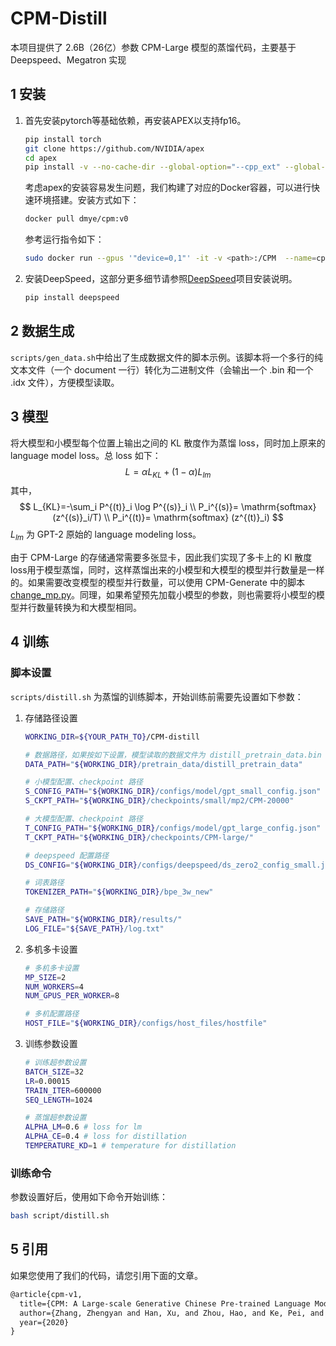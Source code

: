 # CPM-Distill

本项目提供了 2.6B（26亿）参数 CPM-Large 模型的蒸馏代码，主要基于 Deepspeed、Megatron 实现

## 1 安装

1. 首先安装pytorch等基础依赖，再安装APEX以支持fp16。

   ```bash
   pip install torch
   git clone https://github.com/NVIDIA/apex
   cd apex
   pip install -v --no-cache-dir --global-option="--cpp_ext" --global-option="--cuda_ext" ./
   ```

   考虑apex的安装容易发生问题，我们构建了对应的Docker容器，可以进行快速环境搭建。安装方式如下：

   ```bash
   docker pull dmye/cpm:v0
   ```

   参考运行指令如下：

   ```bash
   sudo docker run --gpus '"device=0,1"' -it -v <path>:/CPM  --name=cpm  cpm:v0
   ```

2. 安装DeepSpeed，这部分更多细节请参照[DeepSpeed](https://github.com/microsoft/DeepSpeed#installation)项目安装说明。

   ```bash
   pip install deepspeed
   ```

   

## 2 数据生成

`scripts/gen_data.sh`中给出了生成数据文件的脚本示例。该脚本将一个多行的纯文本文件（一个 document 一行）转化为二进制文件（会输出一个 .bin 和一个 .idx 文件），方便模型读取。



## 3 模型

将大模型和小模型每个位置上输出之间的 KL 散度作为蒸馏 loss，同时加上原来的 language model loss。总 loss 如下：
$$
L=\alpha L_{KL}+(1-\alpha)L_{lm}
$$
其中，
$$
L_{KL}=-\sum_i P^{(t)}_i \log P^{(s)}_i \\
P_i^{(s)}= \mathrm{softmax} (z^{(s)}_i/T) \\
P_i^{(t)}= \mathrm{softmax} (z^{(t)}_i)
$$
$L_{lm}$ 为 GPT-2 原始的 language modeling loss。

由于 CPM-Large 的存储通常需要多张显卡，因此我们实现了多卡上的 Kl 散度 loss用于模型蒸馏，同时，这样蒸馏出来的小模型和大模型的模型并行数量是一样的。如果需要改变模型的模型并行数量，可以使用 CPM-Generate 中的脚本 [change_mp.py](https://github.com/TsinghuaAI/CPM-Generate/blob/main/change_mp.py)。同理，如果希望预先加载小模型的参数，则也需要将小模型的模型并行数量转换为和大模型相同。



## 4 训练

### 脚本设置

`scripts/distill.sh` 为蒸馏的训练脚本，开始训练前需要先设置如下参数：

1. 存储路径设置

   ```bash
   WORKING_DIR=${YOUR_PATH_TO}/CPM-distill
   
   # 数据路径，如果按如下设置，模型读取的数据文件为 distill_pretrain_data.bin 和 distill_pretrain_data.idx
   DATA_PATH="${WORKING_DIR}/pretrain_data/distill_pretrain_data"
   
   # 小模型配置、checkpoint 路径
   S_CONFIG_PATH="${WORKING_DIR}/configs/model/gpt_small_config.json"
   S_CKPT_PATH="${WORKING_DIR}/checkpoints/small/mp2/CPM-20000"
   
   # 大模型配置、checkpoint 路径
   T_CONFIG_PATH="${WORKING_DIR}/configs/model/gpt_large_config.json"
   T_CKPT_PATH="${WORKING_DIR}/checkpoints/CPM-large/"
   
   # deepspeed 配置路径
   DS_CONFIG="${WORKING_DIR}/configs/deepspeed/ds_zero2_config_small.json"
   
   # 词表路径
   TOKENIZER_PATH="${WORKING_DIR}/bpe_3w_new"
   
   # 存储路径
   SAVE_PATH="${WORKING_DIR}/results/"
   LOG_FILE="${SAVE_PATH}/log.txt"
   ```

2. 多机多卡设置

   ```bash
   # 多机多卡设置
   MP_SIZE=2
   NUM_WORKERS=4
   NUM_GPUS_PER_WORKER=8
   
   # 多机配置路径
   HOST_FILE="${WORKING_DIR}/configs/host_files/hostfile"
   ```

3. 训练参数设置

   ```bash
   # 训练超参数设置
   BATCH_SIZE=32
   LR=0.00015
   TRAIN_ITER=600000
   SEQ_LENGTH=1024
   
   # 蒸馏超参数设置
   ALPHA_LM=0.6 # loss for lm
   ALPHA_CE=0.4 # loss for distillation
   TEMPERATURE_KD=1 # temperature for distillation
   ```

   

### 训练命令

参数设置好后，使用如下命令开始训练：

```bash
bash script/distill.sh
```



## 5 引用

如果您使用了我们的代码，请您引用下面的文章。

```latex
@article{cpm-v1,
  title={CPM: A Large-scale Generative Chinese Pre-trained Language Model},
  author={Zhang, Zhengyan and Han, Xu, and Zhou, Hao, and Ke, Pei, and Gu, Yuxian and Ye, Deming and Qin, Yujia and Su, Yusheng and Ji, Haozhe and Guan, Jian and Qi, Fanchao and Wang, Xiaozhi and Zheng, Yanan and Zeng, Guoyang and Cao, Huanqi and Chen, Shengqi and Li, Daixuan and Sun, Zhenbo and Liu, Zhiyuan and Huang, Minlie and Han, Wentao and Tang, Jie and Li, Juanzi and Sun, Maosong},
  year={2020}
}
```

